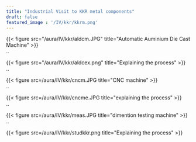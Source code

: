 ```yaml
---
title: "Industrial Visit to KKR metal components"
draft: false
featured_image : '/IV/kkr/kkrm.png'
---
```


{{< figure src="/aura/IV/kkr/aldcm.JPG" title="Automatic Auminium Die Cast Machine" >}}  
..

{{< figure src="/aura/IV/kkr/aldcex.png" title="Explaining the process" >}}  
..

{{< figure src=/aura/IV/kkr/cncm.JPG title="CNC machine" >}}  
..

{{< figure src=/aura/IV/kkr/cncme.JPG title="explaining the process" >}}  
..

{{< figure src=/aura/IV/kkr/meas.JPG title="dimention testing machine" >}}  
..

{{< figure src=/aura/IV/kkr/studkkr.png title="Explaining the process" >}}